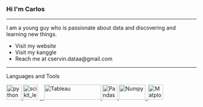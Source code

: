 <h3>Hi I'm Carlos</h3>
<hr />
<p>I am a young guy who is passionate about data and discovering and learning new things.</p>
<ul>
<li>Visit my website</li>
<li>Visit my kanggle</li>
<li>Reach me at cservin.dataa@gmail.com</li>
</ul>
<hr />
<p align="left">Languages and Tools</p>
<p align="left"><a href="https://www.python.org" target="_blank" rel="noopener"><img src="https://upload.wikimedia.org/wikipedia/commons/thumb/c/c3/Python-logo-notext.svg/1200px-Python-logo-notext.svg.png" alt="python" width="40" height="40" /> </a> <a target="_blank" rel="noopener"> <img src="https://upload.wikimedia.org/wikipedia/commons/0/05/Scikit_learn_logo_small.svg" alt="scikit_learn" width="40" height="40" /> </a><a href="https://www.tensorflow.org" target="_blank" rel="noopener">&nbsp;</a><a href="https://www.ibm.com/in-en/products/spss-statistics" target="_blank" rel="noopener">&nbsp;</a><a href="https://www.r-project.org/about.html" target="_blank" rel="noopener">&nbsp;</a><a href="https://www.tableau.com/" target="_blank" rel="noopener"><img src="https://www.tableau.com/themes/custom/tableau_www/logo.png" alt="Tableau" width="150" height="40" /> </a><a href="https://pandas.pydata.org/" target="_blank" rel="noopener"> <img src="https://pandas.pydata.org/static/img/pandas_mark.svg" alt="Pandas" width="40" height="40" /> </a><a href="https://numpy.org/" target="_blank" rel="noopener"> <img src="https://upload.wikimedia.org/wikipedia/commons/thumb/3/31/NumPy_logo_2020.svg/768px-NumPy_logo_2020.svg.png" alt="Numpy" width="70" height="40" /> </a><a href="https://keras.io/" target="_blank" rel="noopener">&nbsp;</a><a href="https://matplotlib.org/" target="_blank" rel="noopener"><img src="https://upload.wikimedia.org/wikipedia/commons/thumb/0/01/Created_with_Matplotlib-logo.svg/1024px-Created_with_Matplotlib-logo.svg.png" alt="Matplotlib" width="40" height="40" /> </a></p>
